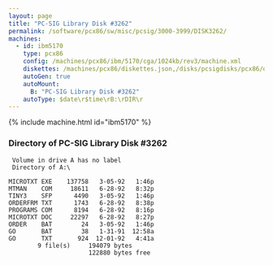 ```yaml
---
layout: page
title: "PC-SIG Library Disk #3262"
permalink: /software/pcx86/sw/misc/pcsig/3000-3999/DISK3262/
machines:
  - id: ibm5170
    type: pcx86
    config: /machines/pcx86/ibm/5170/cga/1024kb/rev3/machine.xml
    diskettes: /machines/pcx86/diskettes.json,/disks/pcsigdisks/pcx86/diskettes.json
    autoGen: true
    autoMount:
      B: "PC-SIG Library Disk #3262"
    autoType: $date\r$time\rB:\rDIR\r
---
```


{% include machine.html id="ibm5170" %}

### Directory of PC-SIG Library Disk #3262

     Volume in drive A has no label
     Directory of A:\

    MICROTXT EXE    137758   3-05-92   1:46p
    MTMAN    COM     18611   6-28-92   8:32p
    TINY3    SFP      4490   3-05-92   1:46p
    ORDERFRM TXT      1743   6-28-92   8:38p
    PROGRAMS COM      8194   6-28-92   8:16p
    MICROTXT DOC     22297   6-28-92   8:27p
    ORDER    BAT        24   3-05-92   1:46p
    GO       BAT        38   1-31-91  12:58a
    GO       TXT       924  12-01-92   4:41a
            9 file(s)     194079 bytes
                          122880 bytes free
